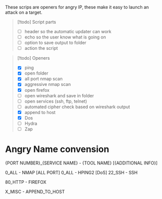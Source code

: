 These scrips are openers for angry IP, these make it easy to launch an attack on a target.

> [!todo] Script parts
> - [ ] header so the automatic updater can work
> - [ ] echo so the user know what is going on
> - [ ] option to save output to folder
> - [ ] action the script

> [!todo] Openers
> - [X] ping
> - [X] open folder
> - [X] all port nmap scan
> - [X] aggressive nmap scan
> - [x] open firefox
> - [ ] open wireshark and save in folder
> - [ ] open services (ssh, ftp, telnet)
> - [ ] automated cipher check based on wireshark output
> - [x] append to host
> - [x] Dos
> - [ ] Hydra
> - [ ] Zap

# Angry Name convension

{PORT NUMBER}_{SERVICE NAME} - {TOOL NAME} [{ADDITIONAL INFO}]

0_ALL - NMAP [ALL PORT]
0_ALL - HPING2 [DoS]
22_SSH - SSH


80_HTTP - FIREFOX

X_MISC - APPEND_TO_HOST